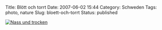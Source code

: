 Title: Blött och torrt
Date: 2007-06-02 15:44
Category: Schweden
Tags: photo, nature
Slug: bloett-och-torrt
Status: published

[![Nass und
trocken](/pic/torrblot_s.jpg "Nass und trocken")](/pic/torrblot_l.jpg)


